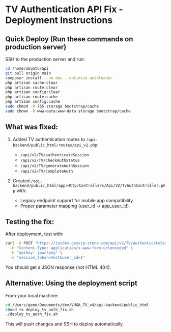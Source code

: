 # TV Authentication API Fix - Deployment Instructions

## Quick Deploy (Run these commands on production server)

SSH to the production server and run:

```bash
cd /home/ubuntu/api
git pull origin main
composer install --no-dev --optimize-autoloader
php artisan cache:clear
php artisan route:clear
php artisan config:clear
php artisan route:cache
php artisan config:cache
sudo chmod -R 755 storage bootstrap/cache
sudo chown -R www-data:www-data storage bootstrap/cache
```

## What was fixed:

1. Added TV authentication routes to `/api-backend/public_html/routes/api_v2.php`:
   - `/api/v2/TV/authenticateSession` 
   - `/api/v2/TV/checkAuthStatus`
   - `/api/v2/TV/generateAuthSession`
   - `/api/v2/TV/completeAuth`

2. Created `/api-backend/public_html/app/Http/Controllers/Api/V2/TvAuthController.php` with:
   - Legacy endpoint support for mobile app compatibility
   - Proper parameter mapping (user_id → app_user_id)

## Testing the fix:

After deployment, test with:

```bash
curl -X POST "https://iosdev.gossip-stone.com/api/v2/TV/authenticateSession" \
  -H "Content-Type: application/x-www-form-urlencoded" \
  -H "apikey: jpwc3pny" \
  -d "session_token=test&user_id=1"
```

You should get a JSON response (not HTML 404).

## Alternative: Using the deployment script

From your local machine:
```bash
cd /Users/gene/Documents/dev/VUGA_TV_v4/api-backend/public_html
chmod +x deploy_tv_auth_fix.sh
./deploy_tv_auth_fix.sh
```

This will push changes and SSH to deploy automatically.